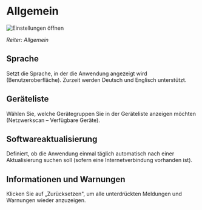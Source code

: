 # Allgemein

![Einstellungen öffnen](../../../images/de/3-einstellungen/1-allgemein/allgemein.png)

*Reiter: Allgemein*

## Sprache

Setzt die Sprache, in der die Anwendung angezeigt wird (Benutzeroberfläche). Zurzeit werden Deutsch und Englisch unterstützt.

## Geräteliste

Wählen Sie, welche Gerätegruppen Sie in der Geräteliste anzeigen möchten (Netzwerkscan – Verfügbare Geräte).

## Softwareaktualisierung

Definiert, ob die Anwendung einmal täglich automatisch nach einer Aktualisierung suchen soll (sofern eine Internetverbindung vorhanden ist).

## Informationen und Warnungen

Klicken Sie auf „Zurücksetzen", um alle unterdrückten Meldungen und Warnungen wieder anzuzeigen. 